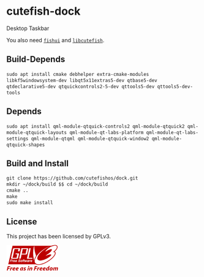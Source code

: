 # cutefish-dock
Desktop Taskbar

You also need [`fishui`](https://github.com/cutefishos/fishui) and [`libcutefish`](https://github.com/cutefishos/libcutefish).

## Build-Depends
```
sudo apt install cmake debhelper extra-cmake-modules libkf5windowsystem-dev libqt5x11extras5-dev qtbase5-dev qtdeclarative5-dev qtquickcontrols2-5-dev qttools5-dev qttools5-dev-tools
```

## Depends 
```
sudo apt install qml-module-qtquick-controls2 qml-module-qtquick2 qml-module-qtquick-layouts qml-module-qt-labs-platform qml-module-qt-labs-settings qml-module-qtqml qml-module-qtquick-window2 qml-module-qtquick-shapes
```

## Build and Install
```
git clone https://github.com/cutefishos/dock.git
mkdir ~/dock/build $$ cd ~/dock/build
cmake ..
make
sudo make install
```

## License

This project has been licensed by GPLv3.

![GPLv3](https://raw.githubusercontent.com/cutefish-ubuntu/cutefish-ubuntu/master/img/gpl3.png)

